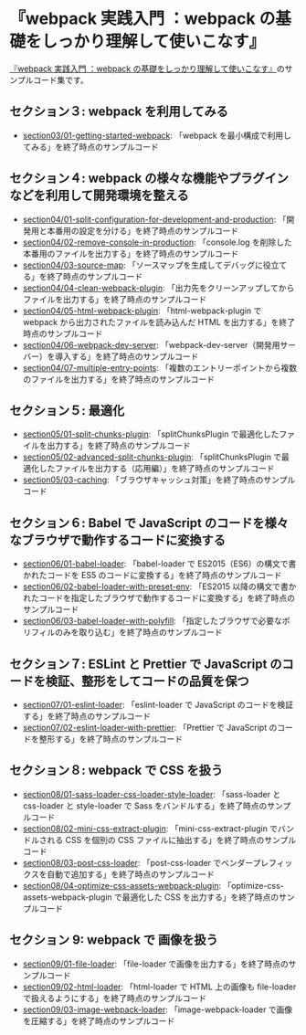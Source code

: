 # 『webpack 実践入門 ：webpack の基礎をしっかり理解して使いこなす』

[『webpack 実践入門 ：webpack の基礎をしっかり理解して使いこなす』]()のサンプルコード集です。

## セクション３: webpack を利用してみる

- [section03/01-getting-started-webpack](https://github.com/hira777/udemy-practical-webpack/tree/master/section03/01-getting-started-webpack): 「webpack を最小構成で利用してみる」を終了時点のサンプルコード

## セクション４: webpack の様々な機能やプラグインなどを利用して開発環境を整える

- [section04/01-split-configuration-for-development-and-production](https://github.com/hira777/udemy-practical-webpack/tree/master/section04/01-split-configuration-for-development-and-production): 「開発用と本番用の設定を分ける」を終了時点のサンプルコード
- [section04/02-remove-console-in-production](https://github.com/hira777/udemy-practical-webpack/tree/master/section04/02-remove-console-in-production): 「console.log を削除した本番用のファイルを出力する」を終了時点のサンプルコード
- [section04/03-source-map](https://github.com/hira777/udemy-practical-webpack/tree/master/section04/03-source-map): 「ソースマップを生成してデバッグに役立てる」を終了時点のサンプルコード
- [section04/04-clean-webpack-plugin](https://github.com/hira777/udemy-practical-webpack/tree/master/section04/04-clean-webpack-plugin): 「出力先をクリーンアップしてからファイルを出力する」を終了時点のサンプルコード
- [section04/05-html-webpack-plugin](https://github.com/hira777/udemy-practical-webpack/tree/master/section04/05-html-webpack-plugin): 「html-webpack-plugin で webpack から出力されたファイルを読み込んだ HTML を出力する」を終了時点のサンプルコード
- [section04/06-webpack-dev-server](https://github.com/hira777/udemy-practical-webpack/tree/master/section04/06-webpack-dev-server): 「webpack-dev-server（開発用サーバー）を導入する」を終了時点のサンプルコード
- [section04/07-multiple-entry-points](https://github.com/hira777/udemy-practical-webpack/tree/master/section04/07-multiple-entry-points): 「複数のエントリーポイントから複数のファイルを出力する」を終了時点のサンプルコード

## セクション５: 最適化

- [section05/01-split-chunks-plugin](https://github.com/hira777/udemy-practical-webpack/tree/master/section05/01-split-chunks-plugin): 「splitChunksPlugin で最適化したファイルを出力する」を終了時点のサンプルコード
- [section05/02-advanced-split-chunks-plugin](https://github.com/hira777/udemy-practical-webpack/tree/master/section05/02-advanced-split-chunks-plugin): 「splitChunksPlugin で最適化したファイルを出力する（応用編）」を終了時点のサンプルコード
- [section05/03-caching](https://github.com/hira777/udemy-practical-webpack/tree/master/section05/03-caching): 「ブラウザキャッシュ対策」を終了時点のサンプルコード

## セクション６: Babel で JavaScript のコードを様々なブラウザで動作するコードに変換する

- [section06/01-babel-loader](https://github.com/hira777/udemy-practical-webpack/tree/master/section06/01-babel-loader): 「babel-loader で ES2015（ES6）の構文で書かれたコードを ES5 のコードに変換する」を終了時点のサンプルコード
- [section06/02-babel-loader-with-preset-env](https://github.com/hira777/udemy-practical-webpack/tree/master/section06/02-babel-loader-with-preset-env): 「ES2015 以降の構文で書かれたコードを指定したブラウザで動作するコードに変換する」を終了時点のサンプルコード
- [section06/03-babel-loader-with-polyfill](https://github.com/hira777/udemy-practical-webpack/tree/master/section06/03-babel-loader-with-polyfill): 「指定したブラウザで必要なポリフィルのみを取り込む」を終了時点のサンプルコード

## セクション７: ESLint と Prettier で JavaScript のコードを検証、整形をしてコードの品質を保つ

- [section07/01-eslint-loader](https://github.com/hira777/udemy-practical-webpack/tree/master/section07/01-eslint-loader): 「eslint-loader で JavaScript のコードを検証する」を終了時点のサンプルコード
- [section07/02-eslint-loader-with-prettier](https://github.com/hira777/udemy-practical-webpack/tree/master/section07/02-eslint-loader-with-prettier): 「Prettier で JavaScript のコードを整形する」を終了時点のサンプルコード

## セクション８: webpack で CSS を扱う

- [section08/01-sass-loader-css-loader-style-loader](https://github.com/hira777/udemy-practical-webpack/tree/master/section08/01-sass-loader-css-loader-style-loader): 「sass-loader と css-loader と style-loader で Sass をバンドルする」を終了時点のサンプルコード
- [section08/02-mini-css-extract-plugin](https://github.com/hira777/udemy-practical-webpack/tree/master/section08/02-mini-css-extract-plugin): 「mini-css-extract-plugin でバンドルされる CSS を個別の CSS ファイルに抽出する」を終了時点のサンプルコード
- [section08/03-post-css-loader](https://github.com/hira777/udemy-practical-webpack/tree/master/section08/03-post-css-loader): 「post-css-loader でベンダープレフィックスを自動で追加する」を終了時点のサンプルコード
- [section08/04-optimize-css-assets-webpack-plugin](https://github.com/hira777/udemy-practical-webpack/tree/master/section08/04-optimize-css-assets-webpack-plugin): 「optimize-css-assets-webpack-plugin で最適化した CSS を出力する」を終了時点のサンプルコード

## セクション 9: webpack で 画像を扱う

- [section09/01-file-loader](https://github.com/hira777/udemy-practical-webpack/tree/master/section09/01-file-loader): 「file-loader で画像を出力する」を終了時点のサンプルコード
- [section09/02-html-loader](https://github.com/hira777/udemy-practical-webpack/tree/master/section09/02-html-loader): 「html-loader で HTML 上の画像も file-loader で扱えるようにする」を終了時点のサンプルコード
- [section09/03-image-webpack-loader](https://github.com/hira777/udemy-practical-webpack/tree/master/section09/03-image-webpack-loader): 「image-webpack-loader で画像を圧縮する」を終了時点のサンプルコード
